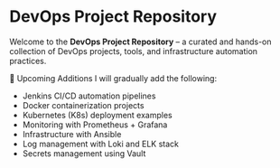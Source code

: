 # DevOps Project Repository

Welcome to the **DevOps Project Repository** – a curated and hands-on collection of DevOps projects, tools, and infrastructure automation practices.

📌 Upcoming Additions
I will gradually add the following:
- Jenkins CI/CD automation pipelines
- Docker containerization projects
- Kubernetes (K8s) deployment examples
- Monitoring with Prometheus + Grafana
- Infrastructure with Ansible
- Log management with Loki and ELK stack
- Secrets management using Vault

